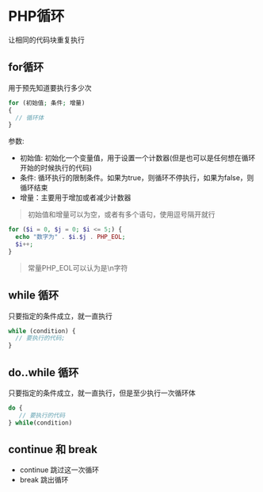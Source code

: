# PHP循环

让相同的代码块重复执行

## for循环

用于预先知道要执行多少次

```php
for (初始值; 条件; 增量)
{
  // 循环体
}
```

参数:
- 初始值: 初始化一个变量值，用于设置一个计数器(但是也可以是任何想在循环开始的时候执行的代码)
- 条件: 循环执行的限制条件。如果为true，则循环不停执行，如果为false，则循环结束
- 增量：主要用于增加或者减少计数器

> 初始值和增量可以为空，或者有多个语句，使用逗号隔开就行

```php
for ($i = 0, $j = 0; $i <= 5;) {
  echo "数字为" . $i.$j . PHP_EOL;
  $i++;
}
```
> 常量PHP_EOL可以认为是\n字符

## while 循环

只要指定的条件成立，就一直执行

```php
while (condition) {
  // 要执行的代码;
}
```

## do..while 循环

只要指定的条件成立，就一直执行，但是至少执行一次循环体

```php
do {
   // 要执行的代码
} while(condition)
```

## continue 和 break

- continue 跳过这一次循环
- break 跳出循环
